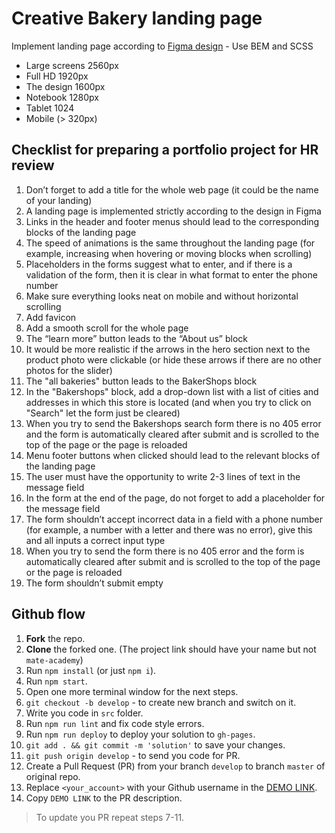 # Creative Bakery landing page
Implement landing page according to [Figma design](https://www.figma.com/file/dY3izAm0Vspsmra4lQWQIP/Bakerlab-FE-students?node-id=0%3A1) - Use BEM and SCSS

- Large screens 2560px
- Full HD 1920px
- The design 1600px
- Notebook 1280px
- Tablet 1024
- Mobile (> 320px)

## Checklist for preparing a portfolio project for HR review

1. Don’t forget to add a title for the whole web page (it could be the name of your landing)
2. A landing page is implemented strictly according to the design in Figma
4. Links in the header and footer menus should lead to the corresponding blocks of the landing page
5. The speed of animations is the same throughout the landing page (for example, increasing when hovering or moving blocks when scrolling)
6. Placeholders in the forms suggest what to enter, and if there is a validation of the form, then it is clear in what format to enter the phone number
7. Make sure everything looks neat on mobile and without horizontal scrolling
8. Add favicon
9. Add a smooth scroll for the whole page
10. The “learn more” button leads to the “About us” block
11. It would be more realistic if the arrows in the hero section next to the product photo were clickable (or hide these arrows if there are no other photos for the slider)
12. The "all bakeries" button leads to the BakerShops block
13. In the "Bakershops" block, add a drop-down list with a list of cities and addresses in which this store is located (and when you try to click on "Search" let the form just be cleared)
14. When you try to send the Bakershops search form there is no 405 error and the form is automatically cleared after submit and is scrolled to the top of the page or the page is reloaded
15. Menu footer buttons when clicked should lead to the relevant blocks of the landing page
16. The user must have the opportunity to write 2-3 lines of text in the message field
17. In the form at the end of the page, do not forget to add a placeholder for the message field
18. The form shouldn’t accept incorrect data in a field with a phone number (for example, a number with a letter and there was no error), give this and all inputs a correct input type
19. When you try to send the form there is no 405 error and the form is automatically cleared after submit and is scrolled to the top of the page or the page is reloaded
20. The form shouldn’t submit empty


## Github flow
1. **Fork** the repo.
2. **Clone** the forked one. (The project link should have your name but not `mate-academy`)
3. Run `npm install` (or just `npm i`).
4. Run `npm start`.
5. Open one more terminal window for the next steps.
6. `git checkout -b develop` - to create new branch and switch on it.
7. Write you code in `src` folder.
8. Run `npm run lint` and fix code style errors.
9. Run `npm run deploy` to deploy your solution to `gh-pages`.
10. `git add . && git commit -m 'solution'` to save your changes.
11. `git push origin develop` - to send you code for PR.
12. Create a Pull Request (PR) from your branch `develop` to branch `master` of original repo.
13. Replace `<your_account>` with your Github username in the
  [DEMO LINK](https://IrynaZolko.github.io/layout_creativeBakery/).
14. Copy `DEMO LINK` to the PR description.

> To update you PR repeat steps 7-11.
